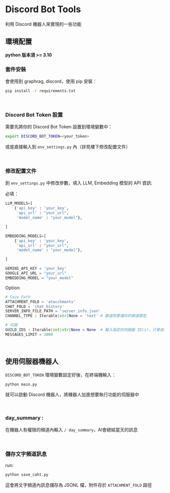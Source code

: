 # Discord Bot Tools

利用 Discord 機器人來實現的一些功能

## 環境配置

**python 版本須 >= 3.10**

### 套件安裝
會使用到 graphrag, discord，使用 pip 安裝：
``` bash
pip install -r requirements.txt
```
<br>

### Discord Bot Token 設置
需要先將你的 Discord Bot Token 設置到環境變數中：
```bash
export DISCORD_BOT_TOKEN=<your_token>
```
或是直接輸入到 `env_settings.py` 內（詳見樓下修改配置文件）

<br>

### 修改配置文件
到 `env_settings.py` 中修改參數，填入 LLM, Embedding 模型的 API 資訊:

必填：
```python
LLM_MODELS=[
    {'api_key' : 'your_key',
     'api_url' : "your_url", 
     'model_name' : "your_model"},

]

EMBEDDING_MODELS=[
    {'api_key' : 'your_key',
     'api_url' : "your_url", 
     'model_name' : "your_model"},

]

GEMINI_API_KEY = 'your_key'
GOOGLE_API_URL = "your_url"
EMBEDDING_MODEL = "your_model"
```

Option:
```python
# Save Path
ATTACHMENT_FOLD = 'atacchments'
CHAT_FOLD = 'chat_history'
SERVER_INFO_FILE_PATH = 'server_info.json'
CHANNEL_TYPE : Iterable|str|None = 'text' # 篩選想要儲存的頻道類型

# 可調
GUILD_IDS : Iterable|int|str|None = None  # 輸入指定的伺服器 ID(s)，只會收集這些伺服器的頻道，None 為全部
MESSAGES_LIMIT = 3000
```



<br>

## 使用伺服器機器人
`DISCORD_BOT_TOKEN` 環境變數設定好後，在終端機輸入：
``` bash
python main.py
```
就可以啟動 Discord 機器人，將機器人加進想要執行功能的伺服器中

<br>

### day_summary : 
在機器人有權限的頻道內輸入 `/ day_summary`，AI會總結當天的訊息

<br>





### 儲存文字頻道訊息

run:
```bash
python save_caht.py
```
這會將文字頻道內訊息儲存為 JSONL 檔，附件存於 `ATTACHMENT_FOLD` 路徑
